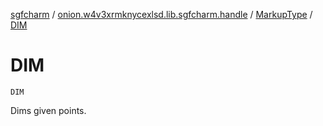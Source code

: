 [sgfcharm](../../index.md) / [onion.w4v3xrmknycexlsd.lib.sgfcharm.handle](../index.md) / [MarkupType](index.md) / [DIM](./-d-i-m.md)

# DIM

`DIM`

Dims given points.

